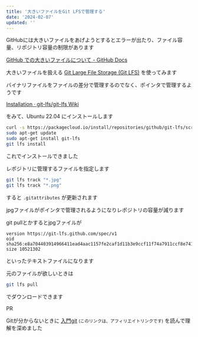 ```yaml
---
title: '大きいファイルをGit LFSで管理する'
date: '2024-02-07'
updated: ''
---
```


GitHubには大きいファイルをあげようとするとエラーが出たり、ファイル容量、リポジトリ容量の制限があります

[GitHub での大きいファイルについて \- GitHub Docs](https://docs.github.com/ja/repositories/working-with-files/managing-large-files/about-large-files-on-github?platform=linux)

大きいファイルを扱える [Git Large File Storage (Git LFS)](https://git-lfs.com/) を使ってみます

バイナリファイルをファイルの差分で管理するのでなく、ポインタで管理するようです

[Installation · git\-lfs/git\-lfs Wiki](https://github.com/git-lfs/git-lfs/wiki/Installation)

をみて、Ubuntu 22.04 にインストールします

```bash
curl -s https://packagecloud.io/install/repositories/github/git-lfs/script.deb.sh | sudo bash
sudo apt-get update
sudo apt-get install git-lfs
git lfs install
```

これでインストールできました

レポジトリに管理するファイルを指定します

```bash
git lfs track "*.jpg"
git lfs track "*.png"
```

すると `.gitattributes` が更新されます  

jpgファイルがポインタで管理されるようになりレポジトリの容量が減ります

git pullとかするとjpgファイルが

```text
version https://git-lfs.github.com/spec/v1
oid sha256:e8a704403914966411ead4aac1157fe2caf1d11b3e9ccf11f74a7911ccf8e74111135
size 10521302
```

といったテキストファイルになります

元のファイルが欲しいときは

```bash
git lfs pull
```

でダウンロードできます

PR

Gitが分からないときに
[入門git](https://amzn.to/49l11JW) <small>(このリンクは、アフィリエイトリンクです)</small> を読んで理解を深めました
